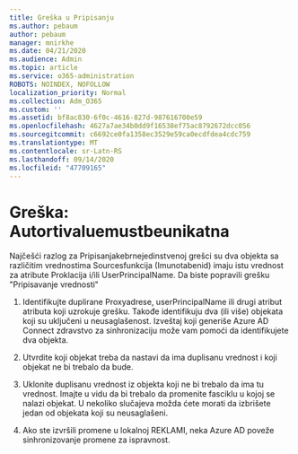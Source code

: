```yaml
---
title: Greška u Pripisanju
ms.author: pebaum
author: pebaum
manager: mnirkhe
ms.date: 04/21/2020
ms.audience: Admin
ms.topic: article
ms.service: o365-administration
ROBOTS: NOINDEX, NOFOLLOW
localization_priority: Normal
ms.collection: Adm_O365
ms.custom: ''
ms.assetid: bf8ac830-6f0c-4616-827d-987616700e59
ms.openlocfilehash: 4627a7ae34b0dd9f16538ef75ac8792672dcc056
ms.sourcegitcommit: c6692ce0fa1358ec3529e59ca0ecdfdea4cdc759
ms.translationtype: MT
ms.contentlocale: sr-Latn-RS
ms.lasthandoff: 09/14/2020
ms.locfileid: "47709165"
---
```

# <a name="error-attributevaluemustbeunique"></a>Greška: Autortivaluemustbeunikatna

Najčešći razlog za Pripisanjakebrnejedinstvenoj grešci su dva objekta sa različitim vrednostima Sourcesfunkcija (Imunotabenid) imaju istu vrednost za atribute Proklacija i/ili UserPrincipalName. Da biste popravili grešku "Pripisavanje vrednosti"
  
1. Identifikujte duplirane Proxyadrese, userPrincipalName ili drugi atribut atributa koji uzrokuje grešku. Takođe identifikuju dva (ili više) objekata koji su uključeni u neusaglašenost. Izveštaj koji generiše Azure AD Connect zdravstvo za sinhronizaciju može vam pomoći da identifikujete dva objekta.
    
2. Utvrdite koji objekat treba da nastavi da ima duplisanu vrednost i koji objekat ne bi trebalo da bude.
    
3. Uklonite duplisanu vrednost iz objekta koji ne bi trebalo da ima tu vrednost. Imajte u vidu da bi trebalo da promenite fasciklu u kojoj se nalazi objekat. U nekoliko slučajeva možda ćete morati da izbrišete jedan od objekata koji su neusaglašeni.
    
4. Ako ste izvršili promene u lokalnoj REKLAMI, neka Azure AD poveže sinhronizovanje promene za ispravnost.
    

